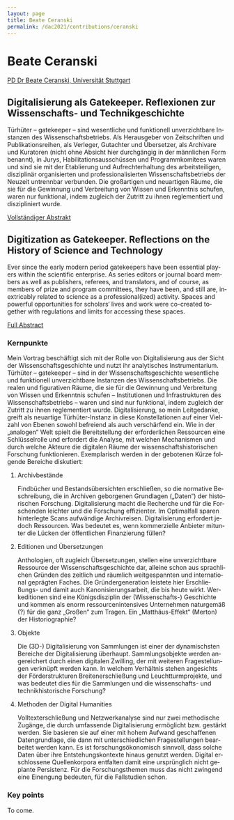 ```yaml
---
layout: page
title: Beate Ceranski
permalink: /dac2021/contributions/ceranski
---
```


# Beate Ceranski

[PD Dr Beate Ceranski, Universität Stuttgart](https://www.hi.uni-stuttgart.de/institut/team/Ceranski-00001/)

<div class="language-container">
<section lang="de" markdown="1">

## Digitalisierung als Gatekeeper. Reflexionen zur Wissenschafts- und Technikgeschichte

Türhüter – gatekeeper – sind wesentliche und funktionell unverzichtbare Instanzen des Wissenschaftsbetriebs. Als Herausgeber von Zeitschriften und Publikationsreihen, als Verleger, Gutachter und Übersetzer, als Archivare und Kuratoren (nicht ohne Absicht hier durchgängig in der männlichen Form benannt), in Jurys, Habilitationsausschüssen und Programmkomitees waren und sind sie mit der Etablierung und Aufrechterhaltung des arbeitsteiligen, disziplinär organisierten und professionalisierten Wissenschaftsbetriebs der Neuzeit untrennbar verbunden. Die großartigen und neuartigen Räume, die sie für die Gewinnung und Verbreitung von Wissen und Erkenntnis schufen, waren nur funktional, indem zugleich der Zutritt zu ihnen reglementiert und diszipliniert wurde.

[Vollständiger Abstrakt](Ceranski_de.pdf)

</section>
<section lang="en" markdown="1">

## Digitization as Gatekeeper. Reflections on the History of Science and Technology

Ever since the early modern period gatekeepers have been essential players within the scientific enterprise. As series editors or journal board members as well as publishers, referees, and translators, and of course, as members of prize and program committees, they have been, and still are, inextricably related to science as a professional(ized) activity. Spaces and powerful opportunities for scholars‘ lives and work were co-created together with regulations and limits for accessing these spaces.

[Full Abstract](ceranski_en.pdf)

</section>
</div>

<div class="language-container">
<section lang="de" markdown="1">

### Kernpunkte

Mein Vortrag beschäftigt sich mit der Rolle von Digitalisierung aus der Sicht der Wissenschaftsgeschichte und nutzt ihr analytisches Instrumentarium. Türhüter – gatekeeper – sind in der Wissenschaftsgeschichte wesentliche und funktionell unverzichtbare Instanzen des Wissenschaftsbetriebs. Die realen und figurativen Räume, die sie für die Gewinnung und Verbreitung von Wissen und Erkenntnis schufen – Institutionen und Infrastrukturen des Wissenschaftsbetriebs – waren und sind nur funktional, indem zugleich der Zutritt zu ihnen reglementiert wurde. Digitalisierung, so mein Leitgedanke, greift als neuartige Türhüter-Instanz in diese Konstellationen auf einer Vielzahl  von Ebenen sowohl befreiend als auch verschärfend ein. Wie in der „analogen“ Welt spielt die Bereitstellung der erforderlichen Ressourcen eine Schlüsselrolle und erfordert die Analyse, mit welchen Mechanismen und durch welche Akteure die digitalen Räume der wissenschaftshistorischen Forschung funktionieren. Exemplarisch werden in der gebotenen Kürze folgende Bereiche diskutiert:

1. Archivbestände

   Findbücher und Bestandsübersichten erschließen, so die normative Beschreibung, die in Archiven geborgenen Grundlagen („Daten“) der historischen Forschung. Digitalisierung macht die Recherche und  für die Forschenden leichter und die Forschung effizienter. Im Optimalfall sparen hinterlegte Scans aufwändige Archivreisen. Digitalisierung erfordert jedoch Ressourcen. Was bedeutet es, wenn kommerzielle Anbieter mitunter die Lücken der öffentlichen Finanzierung füllen?

2. Editionen und Übersetzungen

   Anthologien, oft zugleich Übersetzungen, stellen eine unverzichtbare Ressource der Wissenschaftsgeschichte dar, alleine schon aus sprachlichen Gründen des zeitlich und räumlich weitgespannten und international geprägten Faches. Die Gründergeneration leistete hier Erschließungs- und damit auch Kanonisierungsarbeit, die bis heute wirkt. Werkeditionen sind eine Königsdisziplin der (Wissenschafts-) Geschichte und kommen als enorm ressourcenintensives Unternehmen naturgemäß (?) für die ganz „Großen“ zum Tragen. Ein „Matthäus-Effekt“ (Merton) der Historiographie?

3. Objekte

   Die (3D-) Digitalisierung von Sammlungen ist einer der dynamischsten Bereiche der Digitalisierung überhaupt. Sammlungsobjekte werden angereichert durch einen digitalen Zwilling, der mit weiteren Fragestellungen verknüpft werden kann. In welchem Verhältnis stehen angesichts der Förderstrukturen Breitenerschließung und Leuchtturmprojekte, und was bedeutet dies für die Sammlungen und die wissenschafts- und technikhistorische Forschung?

4. Methoden der Digital Humanities

   Volltexterschließung und Netzwerkanalyse sind nur zwei methodische Zugänge, die durch umfassende Digitalisierung ermöglicht bzw. gestärkt werden. Sie basieren sie auf einer mit hohem Aufwand geschaffenen Datengrundlage, die dann mit unterschiedlichen Fragestellungen bearbeitet werden kann. Es ist forschungsökonomisch sinnvoll, dass solche Daten über ihre Entstehungskontexte hinaus genutzt werden. Digital erschlossene Quellenkorpora entfalten damit eine ursprünglich nicht geplante Persistenz. Für die Forschungsthemen muss das nicht zwingend eine Einengung bedeuten, für die Fallstudien schon.

</section>
<section lang="en" markdown="1">

### Key points

To come.

</section>
</div>
